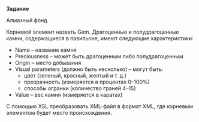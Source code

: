 **Задание**

Алмазный фонд.

Корневой элемент назвать Gem. Драгоценные и полудрагоценные камни, содержащиеся в павильоне, имеют следующие характеристики:

* Name – название камня
* Preciousness – может быть драгоценным либо полудрагоценным
* Origin – место добывания
* Visual parameters (должно быть несколько) – могут быть:
  * цвет (зеленый, красный, желтый и т. д.)
  * прозрачность (измеряется в процентах 0–100%)
  * способы огранки (количество граней 4–15)
* Value – вес камня (измеряется в каратах)

С помощью XSL преобразовать XML-файл в формат XML, где корневым элементом будет место происхождения.